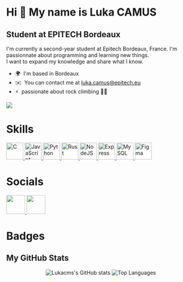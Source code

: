 Hi 👋 My name is Luka CAMUS
===========================

Student at EPITECH Bordeaux
---------------------------

I'm currently a second-year student at Epitech Bordeaux, France. I'm passionnate about programming and learning new things. <br/>
I want to expand my knowledge and share what I know.

* 🌍  I'm based in Bordeaux
* ✉️  You can contact me at [luka.camus@epitech.eu](mailto:luka.camus@epitech.eu)
* ⚡  passionate about rock climbing 🧗‍♂

<a
    href="https://www.github.com/Lukacms" target="_blank" rel="noreferrer">
    <img
        src="https://img.shields.io/github/followers/Lukacms?logo=github&style=for-the-badge&color=0891b2&labelColor=1c1917"
    />
</a>

# Skills

<p
align="left">
    <a
        href="https://docs.microsoft.com/en-us/cpp/?view=msvc-170" target="_blank" rel="noreferrer">
        <img
            src="https://raw.githubusercontent.com/danielcranney/readme-generator/main/public/icons/skills/c-colored.svg" width="45" height="45" alt="C"
        />
    </a>
    <a
        href="https://developer.mozilla.org/en-US/docs/Web/JavaScript" target="_blank" rel="noreferrer">
        <img
            src="https://raw.githubusercontent.com/danielcranney/readme-generator/main/public/icons/skills/javascript-colored.svg" width="45" height="45" alt="JavaScript"
        />
    </a>
    <a
        href="https://www.python.org/" target="_blank" rel="noreferrer">
        <img
            src="https://raw.githubusercontent.com/danielcranney/readme-generator/main/public/icons/skills/python-colored.svg" width="45" height="45" alt="Python"
        />
    </a>
    <a
        href="https://www.rust-lang.org/" target="_blank" rel="noreferrer">
        <img
            src="https://raw.githubusercontent.com/danielcranney/readme-generator/main/public/icons/skills/rust-colored.svg" width="45" height="45" alt="Rust"
        />
    </a>
    <a
        href="https://nodejs.org/en/" target="_blank" rel="noreferrer">
        <img
            src="https://raw.githubusercontent.com/danielcranney/readme-generator/main/public/icons/skills/nodejs-colored.svg" width="45" height="45" alt="NodeJS"
        />
    </a>
    <a
        href="https://expressjs.com/" target="_blank" rel="noreferrer">
        <img
            src="https://raw.githubusercontent.com/danielcranney/readme-generator/main/public/icons/skills/express-colored.svg" width="45" height="45" alt="Express"
        />
    </a>
    <a
        href="https://www.mysql.com/" target="_blank" rel="noreferrer">
        <img
            src="https://raw.githubusercontent.com/danielcranney/readme-generator/main/public/icons/skills/mysql-colored.svg" width="45" height="45" alt="MySQL"
        />
    </a>
    <a
        href="https://www.figma.com/" target="_blank" rel="noreferrer">
        <img
        src="https://raw.githubusercontent.com/danielcranney/readme-generator/main/public/icons/skills/figma-colored.svg" width="45" height="45" alt="Figma"
        />
    </a>
</p>

# Socials

<p
    align="left">
    <a
        href="https://www.github.com/Lukacms" target="_blank" rel="noreferrer">
        <img
            src="https://raw.githubusercontent.com/danielcranney/readme-generator/main/public/icons/socials/github.svg" width="50" height="50"
        />
    </a>
    <a
        href="https://www.linkedin.com/in/luka-camus-7816b622b/" target="_blank" rel="noreferrer">
        <img
            src="https://raw.githubusercontent.com/danielcranney/readme-generator/main/public/icons/socials/linkedin.svg" width="50" height="50"
        />
    </a>
</p>

# Badges

## My GitHub Stats

<p
    align="center">
    <img
        src="https://github-readme-stats.vercel.app/api?username=Lukacms&show_icons=true&hide=&count_private=true&title_color=0891b2&text_color=ffffff&icon_color=0891b2&bg_color=1c1917&hide_border=true&show_icons=true" alt="Lukacms's GitHub stats"
    />
    <img
        src="https://github-readme-stats.vercel.app/api/top-langs/?username=Lukacms&langs_count=10&title_color=0891b2&text_color=ffffff&icon_color=0891b2&bg_color=1c1917&hide_border=true&locale=en&custom_title=Top%20%Languages" alt="Top Languages"
    />
</p>
